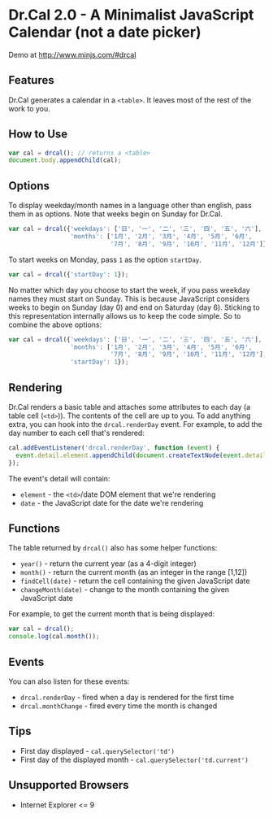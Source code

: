 # Dr.Cal 2.0 - A Minimalist JavaScript Calendar (not a date picker)

Demo at http://www.minjs.com/#drcal

## Features

Dr.Cal generates a calendar in a `<table>`. It leaves most of the rest of the work to you.

## How to Use

```JavaScript
var cal = drcal(); // returns a <table>
document.body.appendChild(cal);
```

## Options

To display weekday/month names in a language other than english, pass them in as options. Note that weeks begin on Sunday for Dr.Cal.

```JavaScript
var cal = drcal({'weekdays': ['日', '一', '二', '三', '四', '五', '六'],
                 'months': ['1月', '2月', '3月', '4月', '5月', '6月',
                            '7月', '8月', '9月', '10月', '11月', '12月']});
```

To start weeks on Monday, pass `1` as the option `startDay`.

```JavaScript
var cal = drcal({'startDay': 1});
```

No matter which day you choose to start the week, if you pass weekday names they must start on Sunday. This is because JavaScript considers weeks to begin on Sunday (day 0) and end on Saturday (day 6). Sticking to this representation internally allows us to keep the code simple. So to combine the above options:

```JavaScript
var cal = drcal({'weekdays': ['日', '一', '二', '三', '四', '五', '六'],
                 'months': ['1月', '2月', '3月', '4月', '5月', '6月',
                            '7月', '8月', '9月', '10月', '11月', '12月'],
                 'startDay': 1});
```

## Rendering

Dr.Cal renders a basic table and attaches some attributes to each day (a table cell (`<td>`)). The contents of the cell are up to you. To add anything extra, you can hook into the `drcal.renderDay` event. For example, to add the day number to each cell that's rendered:

```JavaScript
cal.addEventListener('drcal.renderDay', function (event) {
  event.detail.element.appendChild(document.createTextNode(event.detail.date.getDate()));
});
```

The event's detail will contain:

* `element` - the `<td>`/date DOM element that we're rendering
* `date` - the JavaScript date for the date we're rendering

## Functions

The table returned by `drcal()` also has some helper functions:

* `year()` - return the current year (as a 4-digit integer)
* `month()` - return the current month (as an integer in the range [1,12])
* `findCell(date)` - return the cell containing the given JavaScript date
* `changeMonth(date)` - change to the month containing the given JavaScript date

For example, to get the current month that is being displayed:

```JavaScript
var cal = drcal();
console.log(cal.month());
```

## Events

You can also listen for these events:

* `drcal.renderDay` - fired when a day is rendered for the first time
* `drcal.monthChange` - fired every time the month is changed

## Tips

* First day displayed - `cal.querySelector('td')`
* First day of the displayed month - `cal.querySelector('td.current')`

## Unsupported Browsers

* Internet Explorer <= 9
